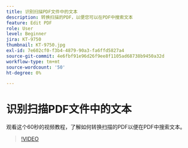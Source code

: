 ```yaml
---
title: 识别扫描PDF文件中的文本
description: 转换扫描的PDF，以便您可以在PDF中搜索文本
feature: Edit PDF
role: User
level: Beginner
jira: KT-9750
thumbnail: KT-9750.jpg
exl-id: 7e602cf0-f3b4-4879-90a3-fa6ffd5827a4
source-git-commit: 4e6fbf91e96d26f9ee8f1105ad68738b9450a32d
workflow-type: tm+mt
source-wordcount: '50'
ht-degree: 0%

---
```


# 识别扫描PDF文件中的文本

观看这个60秒的视频教程，了解如何转换扫描的PDF以便在PDF中搜索文本。

>[!VIDEO](https://video.tv.adobe.com/v/340081?quality=12&learn=on&hidetitle=true)
